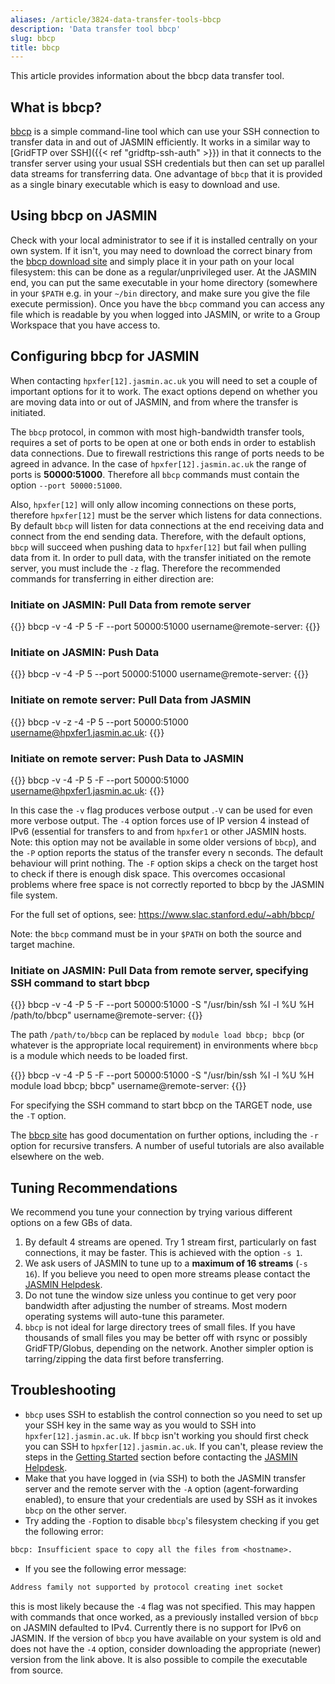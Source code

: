 ```yaml
---
aliases: /article/3824-data-transfer-tools-bbcp
description: 'Data transfer tool bbcp'
slug: bbcp
title: bbcp
---
```


This article provides information about the bbcp data transfer tool.

## What is bbcp?

[bbcp](http://www.slac.stanford.edu/~abh/bbcp/) is a simple command-line tool
which can use your SSH connection to transfer data in and out of JASMIN
efficiently. It works in a similar way to [GridFTP over SSH]({{< ref "gridftp-ssh-auth" >}}) in that it connects to the transfer
server using your usual SSH credentials but then can set up parallel data
streams for transferring data. One advantage of `bbcp` that it is provided as
a single binary executable which is easy to download and use.

## Using bbcp on JASMIN

Check with your local administrator to see if it is installed centrally on
your own system. If it isn't, you may need to download the correct binary from
the [bbcp download site](http://www.slac.stanford.edu/~abh/bbcp/bin/) and
simply place it in your path on your local filesystem: this can be done as a
regular/unprivileged user. At the JASMIN end, you can put the same executable
in your home directory (somewhere in your `$PATH` e.g. in your `~/bin`
directory, and make sure you give the file execute permission). Once you have
the `bbcp` command you can access any file which is readable by you when
logged into JASMIN, or write to a Group Workspace that you have access to.

## Configuring bbcp for JASMIN

When contacting `hpxfer[12].jasmin.ac.uk` you will need to set a couple of
important options for it to work. The exact options depend on whether you are
moving data into or out of JASMIN, and from where the transfer is initiated.

The `bbcp` protocol, in common with most high-bandwidth transfer tools,
requires a set of ports to be open at one or both ends in order to establish
data connections. Due to firewall restrictions this range of ports needs to be
agreed in advance. In the case of `hpxfer[12].jasmin.ac.uk` the range of ports
is **50000:51000**. Therefore all `bbcp` commands must contain the option
`--port 50000:51000`.

Also, `hpxfer[12]` will only allow incoming connections on these ports,
therefore `hpxfer[12]` must be the server which listens for data connections.
By default `bbcp` will listen for data connections at the end receiving data
and connect from the end sending data. Therefore, with the default options,
`bbcp` will succeed when pushing data to `hpxfer[12]` but fail when pulling
data from it. In order to pull data, with the transfer initiated on the remote
server, you must include the `-z` flag. Therefore the recommended commands for
transferring in either direction are:

### Initiate on JASMIN: Pull Data from remote server

{{<command user="user" host="hpxfer1">}}
bbcp -v -4 -P 5 -F --port 50000:51000 username@remote-server:<PATH-TO-SOURCE-FILE> <PATH-TO-TARGET-FILE>
{{</command>}}

### Initiate on JASMIN: Push Data

{{<command user="user" host="hpxfer1">}}
bbcp -v -4 -P 5 --port 50000:51000 <PATH-TO-SOURCE-FILE> username@remote-server:<PATH-TO-TARGET-FILE>
{{</command>}}

### Initiate on remote server: Pull Data from JASMIN

{{<command user="user" host="remote">}}
bbcp -v -z -4 -P 5 --port 50000:51000 username@hpxfer1.jasmin.ac.uk:<PATH-TO-SOURCE-FILE> <PATH-TO-TARGET-FILE>
{{</command>}}

### Initiate on remote server: Push Data to JASMIN

{{<command user="user" host="remote">}}
bbcp -v -4 -P 5 -F --port 50000:51000 <PATH-TO-SOURCE-FILE> username@hpxfer1.jasmin.ac.uk:<PATH-TO-TARGET-FILE>
{{</command>}}

In this case the `-v` flag produces verbose output .`-V` can be used for even
more verbose output. The `-4` option forces use of IP version 4 instead of
IPv6 (essential for transfers to and from `hpxfer1` or other JASMIN hosts.
Note: this option may not be available in some older versions of `bbcp`), and
the `-P` <n> option reports the status of the transfer every n seconds. The
default behaviour will print nothing. The `-F` option skips a check on the
target host to check if there is enough disk space. This overcomes occasional
problems where free space is not correctly reported to bbcp by the JASMIN file
system.

For the full set of options, see: <https://www.slac.stanford.edu/~abh/bbcp/>

Note: the `bbcp` command must be in your `$PATH` on both the source and target
machine.

### Initiate on JASMIN: Pull Data from remote server, specifying SSH command to start bbcp

{{<command user="user" host="hpxfer1">}}
bbcp -v -4 -P 5 -F --port 50000:51000 -S "/usr/bin/ssh %I -l %U %H /path/to/bbcp" username@remote-server:<PATH-TO-SOURCE-FILE> <PATH-TO-TARGET-FILE>
{{</command>}}

The path `/path/to/bbcp` can be replaced by `module load bbcp; bbcp` (or
whatever is the appropriate local requirement) in environments where `bbcp` is
a module which needs to be loaded first.

{{<command user="user" host="hpxfer1">}}
bbcp -v -4 -P 5 -F --port 50000:51000 -S "/usr/bin/ssh %I -l %U %H module load bbcp; bbcp" username@remote-server:<PATH-TO-SOURCE-FILE> <PATH-TO-TARGET-FILE>
{{</command>}}

For specifying the SSH command to start bbcp on the TARGET node, use the `-T`
option.

The [bbcp site](http://www.slac.stanford.edu/~abh/bbcp/) has good
documentation on further options, including the `-r` option for recursive
transfers. A number of useful tutorials are also available elsewhere on the
web.

## Tuning Recommendations

We recommend you tune your connection by trying various different options on a
few GBs of data.

1. By default 4 streams are opened. Try 1 stream first, particularly on fast connections, it may be faster. This is achieved with the option `-s 1`.
2. We ask users of JASMIN to tune up to a **maximum of 16 streams** (`-s 16`). If you believe you need to open more streams please contact the [JASMIN Helpdesk](mailto:support@jasmin.ac.uk).
3. Do not tune the window size unless you continue to get very poor bandwidth after adjusting the number of streams. Most modern operating systems will auto-tune this parameter.
4. `bbcp` is not ideal for large directory trees of small files. If you have thousands of small files you may be better off with rsync or possibly GridFTP/Globus, depending on the network. Another simpler option is tarring/zipping the data first before transferring.

## Troubleshooting

- `bbcp` uses SSH to establish the control connection so you need to set up your SSH key in the same way as you would to SSH into `hpxfer[12].jasmin.ac.uk`. If `bbcp` isn't working you should first check you can SSH to `hpxfer[12].jasmin.ac.uk`. If you can't, please review the steps in the [Getting Started](../getting-started/get-started-with-jasmin) section before contacting the [JASMIN Helpdesk](mailto:support@jasmin.ac.uk).
- Make that you have logged in (via SSH) to both the JASMIN transfer server and the remote server with the `-A` option (agent-forwarding enabled), to ensure that your credentials are used by SSH as it invokes `bbcp` on the other server.
- Try adding the `-F`option to disable `bbcp`'s filesystem checking if you get the following error:

```txt
bbcp: Insufficient space to copy all the files from <hostname>.
```

- If you see the following error message:

```txt
Address family not supported by protocol creating inet socket
```

this is most likely because the `-4` flag was not specified. This may happen with commands that once worked, as a previously installed version of `bbcp` on JASMIN defaulted to IPv4. Currently there is no support for IPv6 on JASMIN. If the version of `bbcp` you have available on your system is old and does not have the `-4` option, consider downloading the appropriate (newer) version from the link above. It is also possible to compile the executable from source.
